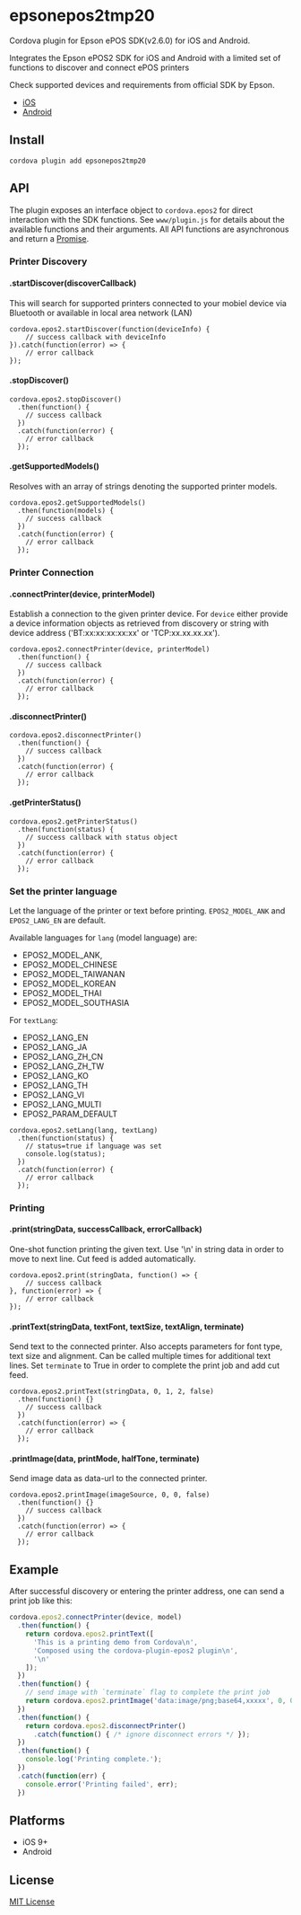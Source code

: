 epsonepos2tmp20
====================
Cordova plugin for Epson ePOS SDK(v2.6.0) for iOS and Android.

Integrates the Epson ePOS2 SDK for iOS and Android with a
limited set of functions to discover and connect ePOS printers

Check supported devices and requirements from official SDK by Epson.
* [iOS](https://download.epson-biz.com/modules/pos/index.php?page=single_soft&cid=5670&scat=58&pcat=52)
* [Android](https://download.epson-biz.com/modules/pos/index.php?page=single_soft&cid=5669&scat=61&pcat=52)

Install
-------

```
cordova plugin add epsonepos2tmp20
```

API
---

The plugin exposes an interface object to `cordova.epos2` for direct interaction
with the SDK functions. See `www/plugin.js` for details about the available
functions and their arguments. All API functions are asynchronous and return a
[Promise](https://developer.mozilla.org/en-US/docs/Web/JavaScript/Guide/Using_promises).

### Printer Discovery

#### .startDiscover(discoverCallback)
This will search for supported printers connected to your mobiel device
via Bluetooth or available in local area network (LAN)

```
cordova.epos2.startDiscover(function(deviceInfo) {
    // success callback with deviceInfo
}).catch(function(error) => {
    // error callback
});
```

#### .stopDiscover()
```
cordova.epos2.stopDiscover()
  .then(function() {
    // success callback
  })
  .catch(function(error) {
    // error callback
  });
```

#### .getSupportedModels()
Resolves with an array of strings denoting the supported printer models.
```
cordova.epos2.getSupportedModels()
  .then(function(models) {
    // success callback
  })
  .catch(function(error) {
    // error callback
  });
```

### Printer Connection

#### .connectPrinter(device, printerModel)
Establish a connection to the given printer device.
For `device` either provide a device information objects as retrieved from discovery
or string with device address ('BT:xx:xx:xx:xx:xx' or 'TCP:xx.xx.xx.xx').

```
cordova.epos2.connectPrinter(device, printerModel)
  .then(function() {
    // success callback
  })
  .catch(function(error) {
    // error callback
  });
```

#### .disconnectPrinter()
```
cordova.epos2.disconnectPrinter()
  .then(function() {
    // success callback
  })
  .catch(function(error) {
    // error callback
  });
```

#### .getPrinterStatus()
```
cordova.epos2.getPrinterStatus()
  .then(function(status) {
    // success callback with status object
  })
  .catch(function(error) {
    // error callback
  });
```

### Set the printer language

Let the language of the printer or text before printing. `EPOS2_MODEL_ANK` and `EPOS2_LANG_EN` are default.

Available languages for `lang` (model language) are:

* EPOS2_MODEL_ANK,
* EPOS2_MODEL_CHINESE
* EPOS2_MODEL_TAIWANAN
* EPOS2_MODEL_KOREAN
* EPOS2_MODEL_THAI
* EPOS2_MODEL_SOUTHASIA

For `textLang`:

* EPOS2_LANG_EN
* EPOS2_LANG_JA
* EPOS2_LANG_ZH_CN
* EPOS2_LANG_ZH_TW
* EPOS2_LANG_KO
* EPOS2_LANG_TH
* EPOS2_LANG_VI
* EPOS2_LANG_MULTI
* EPOS2_PARAM_DEFAULT

```
cordova.epos2.setLang(lang, textLang)
  .then(function(status) {
    // status=true if language was set
    console.log(status);
  })
  .catch(function(error) {
    // error callback
  });
```

### Printing

#### .print(stringData, successCallback, errorCallback)
One-shot function printing the given text. Use '\n' in string data in order to move to next line.
Cut feed is added automatically.

```
cordova.epos2.print(stringData, function() => {
    // success callback
}, function(error) => {
    // error callback
});
```

#### .printText(stringData, textFont, textSize, textAlign, terminate)
Send text to the connected printer. Also accepts parameters for font type, text size and alignment.
Can be called multiple times for additional text lines. Set `terminate` to True in order to complete
the print job and add cut feed.

```
cordova.epos2.printText(stringData, 0, 1, 2, false)
  .then(function() {}
    // success callback
  })
  .catch(function(error) => {
    // error callback
  });
```

#### .printImage(data, printMode, halfTone, terminate)
Send image data as data-url to the connected printer.

```
cordova.epos2.printImage(imageSource, 0, 0, false)
  .then(function() {}
    // success callback
  })
  .catch(function(error) => {
    // error callback
  });
```

Example
-------

After successful discovery or entering the printer address, one can send a print job like this:

```js
cordova.epos2.connectPrinter(device, model)
  .then(function() {
    return cordova.epos2.printText([
      'This is a printing demo from Cordova\n',
      'Composed using the cordova-plugin-epos2 plugin\n',
      '\n'
    ]);
  })
  .then(function() {
    // send image with `terminate` flag to complete the print job
    return cordova.epos2.printImage('data:image/png;base64,xxxxx', 0, 0, true);
  })
  .then(function() {
    return cordova.epos2.disconnectPrinter()
      .catch(function() { /* ignore disconnect errors */ });
  })
  .then(function() {
    console.log('Printing complete.');
  })
  .catch(function(err) {
    console.error('Printing failed', err);
  })
```

Platforms
---------

* iOS 9+
* Android

License
-------

[MIT License](http://ilee.mit-license.org)
